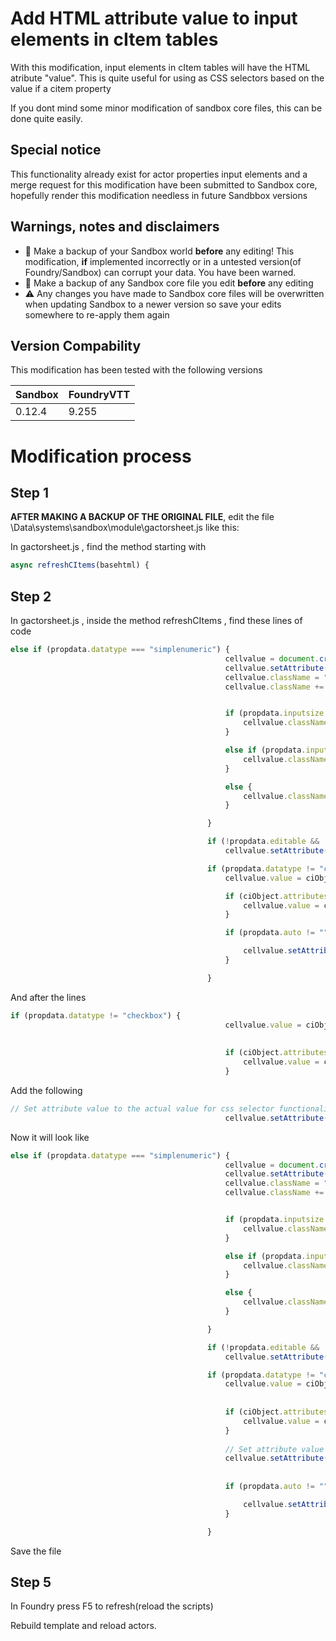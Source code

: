 # Add HTML attribute value to input elements in cItem tables
With this modification, input elements in cItem tables will have the HTML atribute "value".
This is quite useful for using as CSS selectors based on the value if a citem property

If you dont mind some minor modification of sandbox core files, this can be done quite easily.
## Special notice
This functionality already exist for actor properties input elements and a merge request for this modification have been submitted to Sandbox core,
hopefully render this modification needless in future Sandbbox versions

##  Warnings, notes and disclaimers
* :pushpin: Make a backup of your Sandbox world __**before**__ any editing! This modification, **if** implemented incorrectly or in a untested version(of Foundry/Sandbox) can corrupt your data. You have been warned.
* :pushpin: Make a backup of any Sandbox core file you edit __**before**__ any editing
* :warning: Any changes you have made to Sandbox core files will be overwritten when updating Sandbox to a newer version so save your edits somewhere to re-apply them again 


## Version Compability
This modification has been tested with the following versions  

Sandbox  | FoundryVTT
-------  | ----------
0.12.4   | 9.255

# Modification process

## Step 1

**AFTER MAKING A BACKUP OF THE ORIGINAL FILE**, edit the file \Data\systems\sandbox\module\gactorsheet.js like this:

In gactorsheet.js , find the method starting with 
``` javascript 
async refreshCItems(basehtml) {
```

## Step 2 
In gactorsheet.js , inside the method refreshCItems , find these lines of code
``` javascript
else if (propdata.datatype === "simplenumeric") {
                                                cellvalue = document.createElement("INPUT");
                                                cellvalue.setAttribute("type", "text");
                                                cellvalue.className = "table-input centertext";
                                                cellvalue.className += " " + propTable.data.data.inputgroup;


                                                if (propdata.inputsize == "M") {
                                                    cellvalue.className += " input-med";
                                                }

                                                else if (propdata.inputsize == "T") {
                                                    cellvalue.className += " table-tiny";
                                                }

                                                else {
                                                    cellvalue.className += " table-small";
                                                }

                                            }

                                            if (!propdata.editable && !game.user.isGM)
                                                cellvalue.setAttribute("readonly", true);

                                            if (propdata.datatype != "checkbox") {
                                                cellvalue.value = ciObject.attributes[propKey].value;

                                                if (ciObject.attributes[propKey].value == "") {
                                                    cellvalue.value = constantvalue;
                                                }

                                                if (propdata.auto != "") {

                                                    cellvalue.setAttribute("readonly", true);
                                                }

                                            }
```
And  after the lines
``` javascript
if (propdata.datatype != "checkbox") {
                                                cellvalue.value = ciObject.attributes[propKey].value;
                                                
                                                
                                                if (ciObject.attributes[propKey].value == "") {
                                                    cellvalue.value = constantvalue;
                                                }
```
Add the following
```javascript
// Set attribute value to the actual value for css selector functionality
                                                cellvalue.setAttribute("value", cellvalue.value);
```


Now it will look like 
```javascript
else if (propdata.datatype === "simplenumeric") {
                                                cellvalue = document.createElement("INPUT");
                                                cellvalue.setAttribute("type", "text");
                                                cellvalue.className = "table-input centertext";
                                                cellvalue.className += " " + propTable.data.data.inputgroup;


                                                if (propdata.inputsize == "M") {
                                                    cellvalue.className += " input-med";
                                                }

                                                else if (propdata.inputsize == "T") {
                                                    cellvalue.className += " table-tiny";
                                                }

                                                else {
                                                    cellvalue.className += " table-small";
                                                }

                                            }

                                            if (!propdata.editable && !game.user.isGM)
                                                cellvalue.setAttribute("readonly", true);

                                            if (propdata.datatype != "checkbox") {
                                                cellvalue.value = ciObject.attributes[propKey].value;
                                                
                                                
                                                if (ciObject.attributes[propKey].value == "") {
                                                    cellvalue.value = constantvalue;
                                                }
                                                  
                                                // Set attribute value to the actual value for css selector functionality
                                                cellvalue.setAttribute("value", cellvalue.value);
                                                
                                                
                                                if (propdata.auto != "") {

                                                    cellvalue.setAttribute("readonly", true);
                                                }

                                            }
```



Save the file
## Step 5 
In Foundry press F5 to refresh(reload the scripts)

Rebuild template and reload actors.
